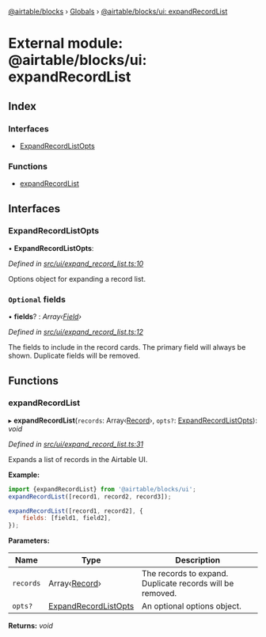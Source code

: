 [@airtable/blocks](../README.md) › [Globals](../globals.md) ›
[@airtable/blocks/ui: expandRecordList](_airtable_blocks_ui__expandrecordlist.md)

# External module: @airtable/blocks/ui: expandRecordList

## Index

### Interfaces

-   [ExpandRecordListOpts](_airtable_blocks_ui__expandrecordlist.md#expandrecordlistopts)

### Functions

-   [expandRecordList](_airtable_blocks_ui__expandrecordlist.md#expandrecordlist)

## Interfaces

### ExpandRecordListOpts

• **ExpandRecordListOpts**:

_Defined in
[src/ui/expand_record_list.ts:10](https://github.com/airtable/blocks/blob/@airtable/blocks@0.0.36/packages/sdk/src/ui/expand_record_list.ts#L10)_

Options object for expanding a record list.

### `Optional` fields

• **fields**? : _Array‹[Field](_airtable_blocks_models__field.md#field)›_

_Defined in
[src/ui/expand_record_list.ts:12](https://github.com/airtable/blocks/blob/@airtable/blocks@0.0.36/packages/sdk/src/ui/expand_record_list.ts#L12)_

The fields to include in the record cards. The primary field will always be shown. Duplicate fields
will be removed.

## Functions

### expandRecordList

▸ **expandRecordList**(`records`: Array‹[Record](_airtable_blocks_models__record.md#record)›,
`opts?`: [ExpandRecordListOpts](_airtable_blocks_ui__expandrecordlist.md#expandrecordlistopts)):
_void_

_Defined in
[src/ui/expand_record_list.ts:31](https://github.com/airtable/blocks/blob/@airtable/blocks@0.0.36/packages/sdk/src/ui/expand_record_list.ts#L31)_

Expands a list of records in the Airtable UI.

**Example:**

```js
import {expandRecordList} from '@airtable/blocks/ui';
expandRecordList([record1, record2, record3]);

expandRecordList([record1, record2], {
    fields: [field1, field2],
});
```

**Parameters:**

| Name      | Type                                                                                  | Description                                               |
| --------- | ------------------------------------------------------------------------------------- | --------------------------------------------------------- |
| `records` | Array‹[Record](_airtable_blocks_models__record.md#record)›                            | The records to expand. Duplicate records will be removed. |
| `opts?`   | [ExpandRecordListOpts](_airtable_blocks_ui__expandrecordlist.md#expandrecordlistopts) | An optional options object.                               |

**Returns:** _void_
